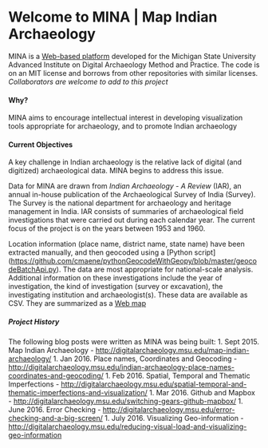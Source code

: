 # Welcome to MINA | Map Indian Archaeology

MINA is a [Web-based platform](http://dngupta.github.io/mina.github.io) developed for the Michigan State University Advanced Institute on Digital Archaeology Method and Practice.  The code is on an MIT license and borrows from other repositories with similar licenses. *Collaborators are welcome to add to this project* 

#### Why? 
MINA aims to encourage intellectual interest in developing visualization tools appropriate for archaeology, and to promote Indian archaeology

#### Current Objectives
A key challenge in Indian archaeology is the relative lack of digital (and digitized) archaeological data. MINA begins to address this issue.

Data for MINA are drawn from *Indian Archaeology - A Review* (IAR), an annual in-house publication of the Archaeological Survey of    India (Survey). The Survey is the national department for archaeology and heritage management in India. IAR consists of summaries of  archaeological field investigations that were carried out during each calendar year. The current focus of the project is on the years   between 1953 and 1960. 

Location information (place name, district name, state name) have been extracted manually, and then geocoded using a [Python script]   (https://github.com/cmaene/pythonGeocodeWithGeopy/blob/master/geocodeBatchApi.py). The data are most appropriate for national-scale   analysis. Additional information on these investigations include the year of investigation, the kind of investigation (survey or  excavation), the investigating institution and archaeologist(s). These data are available as CSV. They are summarized as a [Web map](http://dngupta.github.io/mina.github.io)

##### Project History
The following blog posts were written as MINA was being built:
		1. Sept 2015. Map Indian Archaeology - http://digitalarchaeology.msu.edu/map-indian-archaeology/
		1. Jan 2016. Place names, Coordinates and Geocoding - http://digitalarchaeology.msu.edu/indian-archaeology-place-names-coordinates-and-geocoding/
		1. Feb 2016. Spatial, Temporal and Thematic Imperfections - http://digitalarchaeology.msu.edu/spatial-temporal-and-thematic-imperfections-and-visualization/
		1. Mar 2016. Github and Mapbox - http://digitalarchaeology.msu.edu/switching-gears-github-mapbox/
		1. June 2016. Error Checking - http://digitalarchaeology.msu.edu/error-checking-and-a-big-screen/
		1. July 2016. Visualizing Geo-information - http://digitalarchaeology.msu.edu/reducing-visual-load-and-visualizing-geo-information
